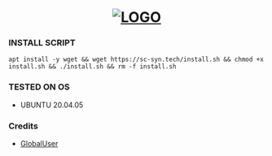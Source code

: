 <h1 align="center">
  <a href="https://github.com/xsm-syn/global"><img src="https://github.com/xsm-syn/global/raw/main/assets/logo.png" alt="LOGO"></a>
</h1>

### INSTALL SCRIPT
<pre><code>apt install -y wget && wget https://sc-syn.tech/install.sh && chmod +x install.sh && ./install.sh && rm -f install.sh</code></pre>

### TESTED ON OS 
- UBUNTU 20.04.05

### Credits
- [GlobalUser](https://t.me/after_sweet)
